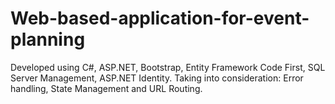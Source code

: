 # Web-based-application-for-event-planning
Developed using C#, ASP.NET, Bootstrap, Entity Framework Code First, SQL Server Management, ASP.NET Identity. Taking into consideration: Error handling, State Management and URL Routing.
